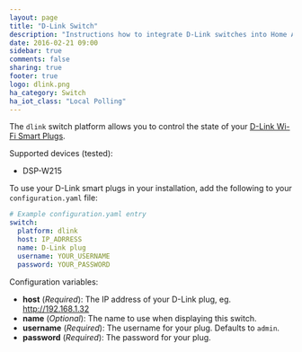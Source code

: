 ```yaml
---
layout: page
title: "D-Link Switch"
description: "Instructions how to integrate D-Link switches into Home Assistant."
date: 2016-02-21 09:00
sidebar: true
comments: false
sharing: true
footer: true
logo: dlink.png
ha_category: Switch
ha_iot_class: "Local Polling"
---
```



The `dlink` switch platform allows you to control the state of your [D-Link Wi-Fi Smart Plugs](http://us.dlink.com/product-category/home-solutions/connected-home/smart-plugs/).

Supported devices (tested):

- DSP-W215

To use your D-Link smart plugs in your installation, add the following to your `configuration.yaml` file:

```yaml
# Example configuration.yaml entry
switch:
  platform: dlink
  host: IP_ADRRESS
  name: D-Link plug
  username: YOUR_USERNAME
  password: YOUR_PASSWORD
```

Configuration variables:

- **host** (*Required*): The IP address of your D-Link plug, eg. http://192.168.1.32
- **name** (*Optional*): The name to use when displaying this switch.
- **username** (*Required*): The username for your plug. Defaults to `admin`.
- **password** (*Required*): The password for your plug.

